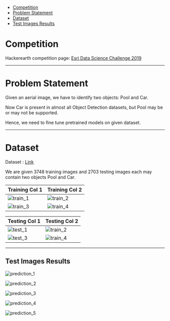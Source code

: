 - [Competition](#competition)
- [Problem Statement](#problem-statement)
- [Dataset](#dataset)
- [Test Images Results](#test-images-results)


# Competition

Hackerearth competition page: [Esri Data Science Challenge 2019](https://www.hackerearth.com/challenges/hiring/esri-data-science-challenge-2019/)

---

# Problem Statement

Given an aerial image, we have to identify two objects: Pool and Car.

Now Car is present in almost all Object Detection datasets, but Pool may be or may not be supported.

Hence, we need to fine tune pretrained models on given dataset.

---

# Dataset

Dataset :  [Link](https://s3-ap-southeast-1.amazonaws.com/he-public-data/ESRI%20DATAc8fe593.zip)

We are given 3748 training images and 2703 testing images each may contain two objects Pool and Car.

Training Col 1 | Training Col 2
--------------------------- | ---------------------------
![train_1](samples/ex_1.png "train_1") | ![train_2](samples/ex_2.png "train_2")
![train_3](samples/ex_3.png "train_3") | ![train_4](samples/ex_4.png "train_4")

Testing Col 1 | Testing Col 2
--------------------------- | ---------------------------
![test_1](samples/test_1.png "test_1") | ![train_2](samples/test_2.png "test_2")
![test_3](samples/test_3.png "test_3") | ![train_4](samples/test_4.png "test_4")
---

## Test Images Results

![prediction_1](results/result_1.png "Prediction_1")

![prediction_2](results/result_2.png "Prediction_2")

![prediction_3](results/result_3.png "Prediction_3")

![prediction_4](results/result_4.png "Prediction_4")

![prediction_5](results/result_5.png "Prediction_5")
